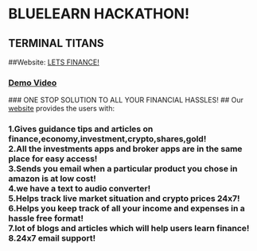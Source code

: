 #                                        BLUELEARN HACKATHON!
##                                       TERMINAL TITANS
##Website: <a href="https://letsfinance001.herokuapp.com/" target="_blank">LETS FINANCE!</a>
<h3><a href="#">Demo Video</a></h3>
###                           ONE STOP SOLUTION TO ALL YOUR FINANCIAL HASSLES!
## Our <a href="https://letsfinance001.herokuapp.com/" target="_blank">website</a> provides the users with:
<h3>    1.Gives guidance tips and articles on finance,economy,investment,crypto,shares,gold!  
    <br>2.All the investments apps and broker apps are in the same place for easy access! 
    <br>3.Sends you email when a particular product you chose in amazon is at low cost!
    <br>4.we have a text to audio converter!
    <br>5.Helps track live market situation and crypto prices 24x7!
    <br>6.Helps you keep track of all your income and expenses in a hassle free format!
    <br>7.lot of blogs and articles which will help users learn finance!
    <br>8.24x7 email support!</h3>
    
